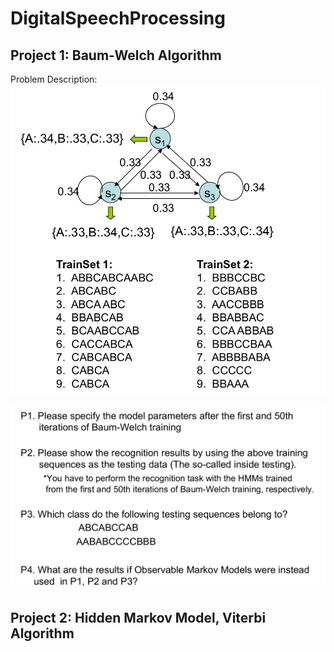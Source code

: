# DigitalSpeechProcessing

## Project 1: Baum-Welch Algorithm

Problem Description:
![My animated logo](./Project1/p1.png)

![My animated logo](./Project1/p2.png)

## Project 2: Hidden Markov Model, Viterbi Algorithm
